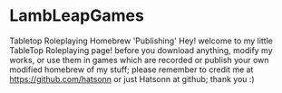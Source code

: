 # LambLeapGames
Tabletop Roleplaying Homebrew 'Publishing'
Hey! welcome to my little TableTop Roleplaying page!
before you download anything, modify my works, or use them in games which are recorded or publish your own modified homebrew of my stuff; please remember to credit me at https://github.com/hatsonn or just Hatsonn at github; thank you :)
